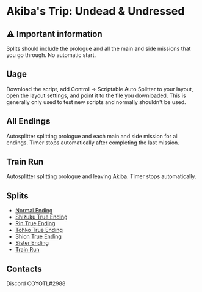 # Akiba's Trip: Undead & Undressed
## ⚠ Important information
Splits should include the prologue and all the main and side missions that you go through. No automatic start.
## Uage
Download the script, add Control -> Scriptable Auto Splitter to your layout, open the layout settings, and point it to the file you downloaded. This is generally only used to test new scripts and normally shouldn't be used.
## All Endings
Autosplitter splitting prologue and each main and side mission for all endings. Timer stops automatically after completing the last mission.
## Train Run
Autosplitter splitting prologue and leaving Akiba. Timer stops automatically.
## Splits
* [Normal Ending](https://github.com/C0Y0TL/asl/blob/main/Akiba's%20Trip%20Undead%20%26%20Undressed/lss/normal_ending.lss)
* [Shizuku True Ending](https://github.com/C0Y0TL/asl/blob/main/Akiba's%20Trip%20Undead%20%26%20Undressed/lss/shizuku_true_ending.lss)
* [Rin True Ending](https://github.com/C0Y0TL/asl/blob/main/Akiba's%20Trip%20Undead%20%26%20Undressed/lss/rin_true_ending.lss)
* [Tohko True Ending](https://github.com/C0Y0TL/asl/blob/main/Akiba's%20Trip%20Undead%20%26%20Undressed/lss/tohko_true_ending.lss)
* [Shion True Ending](https://github.com/C0Y0TL/asl/blob/main/Akiba's%20Trip%20Undead%20%26%20Undressed/lss/shion_true_ending.lss)
* [Sister Ending](https://github.com/C0Y0TL/asl/blob/main/Akiba's%20Trip%20Undead%20%26%20Undressed/lss/sister_ending.lss)
* [Train Run](https://github.com/C0Y0TL/asl/blob/main/Akiba's%20Trip%20Undead%20%26%20Undressed/lss/train_run.lss)
## Contacts
Discord COYOTL#2988
